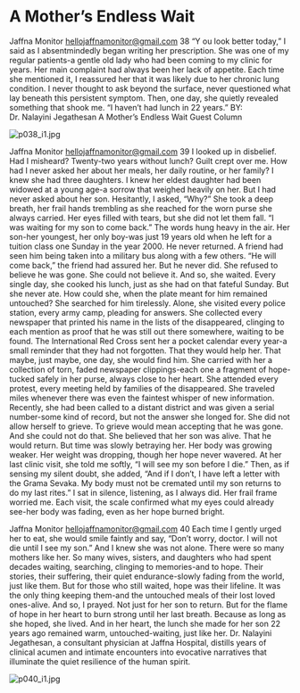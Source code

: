 # A Mother’s Endless Wait

Jaffna Monitor
hellojaffnamonitor@gmail.com
38
“Y
ou look better today,” I 
said as I absentmindedly 
began writing her prescription. 
She was one of my regular 
patients-a gentle old lady who 
had been coming to my clinic for 
years.
Her main complaint had always 
been her lack of appetite. Each 
time she mentioned it, I reassured 
her that it was likely due to her 
chronic lung condition. I never 
thought to ask beyond the surface, 
never questioned what lay beneath 
this persistent symptom.
Then, one day, she quietly 
revealed something that shook 
me.
“I haven’t had lunch in 22 years.”
BY:  
Dr. Nalayini 
Jegathesan
A Mother’s 
Endless Wait
Guest Column

![p038_i1.jpg](images_out/007_a_mothers_endless_wait/p038_i1.jpg)

Jaffna Monitor
hellojaffnamonitor@gmail.com
39
I looked up in disbelief. Had I misheard? 
Twenty-two years without lunch? Guilt crept 
over me. How had I never asked her about her 
meals, her daily routine, or her family? I knew 
she had three daughters. I knew her eldest 
daughter had been widowed at a young age-a 
sorrow that weighed heavily on her. But I had 
never asked about her son.
Hesitantly, I asked, “Why?”
She took a deep breath, her frail hands 
trembling as she reached for the worn purse 
she always carried. Her eyes filled with tears, 
but she did not let them fall.
“I was waiting for my son to come back.”
The words hung heavy in the air.
Her son-her youngest, her only boy-was 
just 19 years old when he left for a tuition 
class one Sunday in the year 2000. He never 
returned.
A friend had seen him being taken into a 
military bus along with a few others. “He will 
come back,” the friend had assured her.
But he never did.
She refused to believe he was gone. She could 
not believe it.
And so, she waited.
Every single day, she cooked his lunch, just as 
she had on that fateful Sunday. But she never 
ate. How could she, when the plate meant for 
him remained untouched?
She searched for him tirelessly. Alone, she 
visited every police station, every army camp, 
pleading for answers. She collected every 
newspaper that printed his name in the lists of 
the disappeared, clinging to each mention as 
proof that he was still out there somewhere, 
waiting to be found.
The International Red Cross sent her a pocket 
calendar every year-a small reminder that they 
had not forgotten. That they would help her. 
That maybe, just maybe, one day, she would 
find him.
She carried with her a collection of torn, faded 
newspaper clippings-each one a fragment of 
hope-tucked safely in her purse, always close 
to her heart.
She attended every protest, every meeting held 
by families of the disappeared. She traveled 
miles whenever there was even the faintest 
whisper of new information. Recently, she had 
been called to a distant district and was given 
a serial number-some kind of record, but not 
the answer she longed for.
She did not allow herself to grieve. To grieve 
would mean accepting that he was gone. And 
she could not do that.
She believed that her son was alive. That he 
would return.
But time was slowly betraying her.
Her body was growing weaker. Her weight 
was dropping, though her hope never 
wavered.
At her last clinic visit, she told me softly, 
“I will see my son before I die.” Then, as if 
sensing my silent doubt, she added, “And if 
I don’t, I have left a letter with the Grama 
Sevaka. My body must not be cremated until 
my son returns to do my last rites.”
I sat in silence, listening, as I always did.
Her frail frame worried me. Each visit, the 
scale confirmed what my eyes could already 
see-her body was fading, even as her hope 
burned bright.

Jaffna Monitor
hellojaffnamonitor@gmail.com
40
Each time I gently urged her to eat, she 
would smile faintly and say, “Don’t worry, 
doctor. I will not die until I see my son.”
And I knew she was not alone.
There were so many mothers like her. So 
many wives, sisters, and daughters who 
had spent decades waiting, searching, 
clinging to memories-and to hope.
Their stories, their suffering, their quiet 
endurance-slowly fading from the world, 
just like them.
But for those who still waited, hope was 
their lifeline. It was the only thing keeping 
them-and the untouched meals of their lost 
loved ones-alive.
And so, I prayed.
Not just for her son to return.
But for the flame of hope in her heart to 
burn strong until her last breath.
Because as long as she hoped, she lived.
And in her heart, the lunch she made for 
her son 22 years ago remained warm, 
untouched-waiting, just like her.
Dr. Nalayini Jegathesan, a consultant 
physician at Jaffna Hospital, distills years of 
clinical acumen and intimate encounters into 
evocative narratives that illuminate the quiet 
resilience of the human spirit.

![p040_i1.jpg](images_out/007_a_mothers_endless_wait/p040_i1.jpg)

